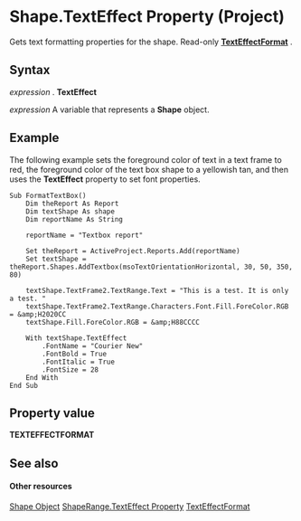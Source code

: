 
# Shape.TextEffect Property (Project)
Gets text formatting properties for the shape. Read-only  **[TextEffectFormat](http://msdn.microsoft.com/en-us/library/office/ff834714%28v=office.15%29)** .

## Syntax

 _expression_ . **TextEffect**

 _expression_ A variable that represents a **Shape** object.


## Example

The following example sets the foreground color of text in a text frame to red, the foreground color of the text box shape to a yellowish tan, and then uses the  **TextEffect** property to set font properties.


```
Sub FormatTextBox()
    Dim theReport As Report
    Dim textShape As shape
    Dim reportName As String
    
    reportName = "Textbox report"
    
    Set theReport = ActiveProject.Reports.Add(reportName)
    Set textShape = theReport.Shapes.AddTextbox(msoTextOrientationHorizontal, 30, 50, 350, 80)
    
    textShape.TextFrame2.TextRange.Text = "This is a test. It is only a test. "
    textShape.TextFrame2.TextRange.Characters.Font.Fill.ForeColor.RGB = &amp;H2020CC
    textShape.Fill.ForeColor.RGB = &amp;H88CCCC
    
    With textShape.TextEffect
        .FontName = "Courier New"
        .FontBold = True
        .FontItalic = True
        .FontSize = 28
    End With
End Sub
```


## Property value

 **TEXTEFFECTFORMAT**


## See also


#### Other resources


[Shape Object](d2b32bcd-5595-a4a7-9772-feb25fd0103a.md)
[ShapeRange.TextEffect Property](83c2ca99-7ae1-0a93-41f1-2e53379b54ec.md)
[TextEffectFormat](http://msdn.microsoft.com/en-us/library/office/ff834714%28v=office.15%29)

